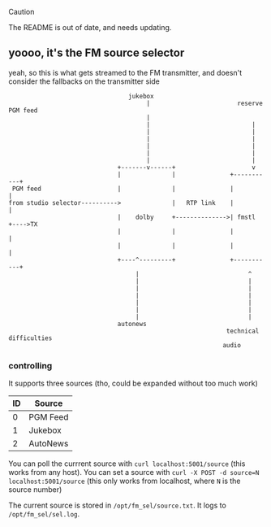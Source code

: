 > [!CAUTION]
> The README is out of date, and needs updating.

## yoooo, it's the FM source selector

yeah, so this is what gets streamed to the FM transmitter, and doesn't consider the fallbacks on the transmitter side

```
                                 jukebox
                                      |                        reserve PGM feed
                                      |
                                      |                            |
                                      |                            |
                                      |                            |
                                      |                            |
                                      |                            |
                                      |                            |
                              +-------v------+                     v
                              |              |               +-----------+
 PGM feed                     |              |               |           |
from studio selector---------->              |   RTP link    |           |
                              |    dolby     +-------------->| fmstl     +---->TX
                              |              |               |           |
                              |              |               |           |
                              +----^---------+               +-----------+
                                   |                              ^
                                   |                              |
                                   |                              |
                                   |                              |
                                   |                              |
                                   |                              |
                                   |                              |
                              autonews
                                                            technical difficulties
                                                           audio
```

### controlling

It supports three sources (tho, could be expanded without too much work)

| ID | Source |
|----|--------|
|0 | PGM Feed |
| 1 | Jukebox |
| 2 | AutoNews |

You can poll the currrent source with `curl localhost:5001/source` (this works from any host).
You can set a source with `curl -X POST -d source=N localhost:5001/source` (this only works from localhost, where `N` is the source number)

The current source is stored in `/opt/fm_sel/source.txt`. It logs to `/opt/fm_sel/sel.log`.